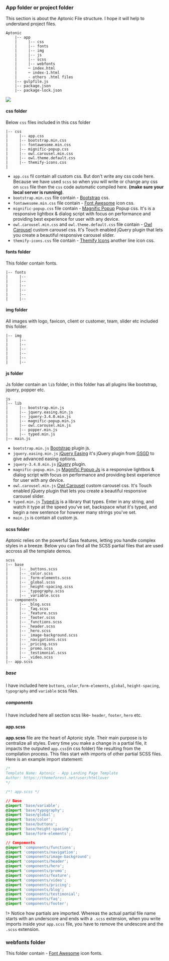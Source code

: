 ### App folder or project folder

This section is about the Aptonic File structure. I hope it will help to understand project files.

```text
Aptonic
    |-- app
    |     |-- css
    |     |-- fonts
    |     |-- img
    |     |-- js
    |     |-- scss
    |     |-- webfonts
    |     ─ index.html
    |     ─ index-1.html
    |     - others .html files
    |-- gulpfile.js 
    |-- package.json 
    |-- package-lock.json
```



<img src="https://htmllover.github.io/aptonic-docs/app-folder.jpg"/>

#### css folder

Below `css` files included in this css folder

```text
|-- css
|     |-- app.css
|     |-- bootstrap.min.css
|     |-- fontawesome.min.css
|     |-- mignific-popup.css
|     |-- owl.carousel.min.css
|     |-- owl.theme.default.css
|     |-- themify-icons.css
|   
``` 

* `app.css` fil contain all custom css. But don't write any css code here. Because we have used `scss` so when you will write or change any css on `scss` file then the `css` code automatic compiled here. **(make sure your local server is running)**.
* `bootstrap.min.css` file contain - [Bootstrap](https://getbootstrap.com/) css.
* `fontawesome.min.css` file contain - [Font Awesome](https://fontawesome.com/) icon css.
* `mignific-popup.css` file contain - [Magnific Popup](https://dimsemenov.com/plugins/magnific-popup/) Popup css. It's is a responsive lightbox & dialog script with focus on performance and providing best experience for user with any device.
* `owl.carousel.min.css` and `owl.theme.default.css` file contain - [Owl Carousel](https://owlcarousel2.github.io/OwlCarousel2/) custom carousel css. It's Touch enabled jQuery plugin that lets you create a beautiful responsive carousel slider.
* `themify-icons.css` file contain - [Themify Icons](https://themify.me/themify-icons) another line icon css.


#### fonts folder

This folder contain fonts.

```text
|-- fonts
|     |-- 
|     |-- 
|     |-- 
|     |-- 
|     |-- 
|     |-- 
```



#### img folder
All images with logo, favicon, client or customer, team, slider etc included this folder.
```text
|-- img
|     |-- 
|     |-- 
|     |-- 
|     |-- 
|     |-- 
|     |-- 
```


#### js folder
Js folder contain an `lib` folder, in this folder has all plugins like bootstrap, jquery, popper etc.
```text
js
|-- lib
|     |-- bootstrap.min.js
|     |-- jquery.easing.min.js
|     |-- jquery-3.4.0.min.js
|     |-- magnific-popup.min.js
|     |-- owl.carousel.min.js
|     |-- popper.min.js
|     |-- typed.min.js
|-- main.js

```
* `bootstrap.min.js` [Bootstrap](https://getbootstrap.com/) plugin js.
* `jquery.easing.min.js` [jQuery Easing](http://gsgd.co.uk/sandbox/jquery/easing/) it's jQuery plugin from [GSGD](http://gsgd.co.uk/) to give advanced easing options.
* `jquery-3.4.0.min.js` [jQuery](https://jquery.com/) plugin.
* `magnific-popup.min.js` [Magnific Popup Js](https://dimsemenov.com/plugins/magnific-popup/) is a responsive lightbox & dialog script with focus on performance and providing best experience for user with any device.
* `owl.carousel.min.js` [Owl Carousel](https://owlcarousel2.github.io/OwlCarousel2/) custom carousel css. It's Touch enabled jQuery plugin that lets you create a beautiful responsive carousel slider.
* `typed.min.js` [Typed.js](https://mattboldt.com/demos/typed-js/) is a library that types. Enter in any string, and watch it type at the speed you've set, backspace what it's typed, and begin a new sentence for however many strings you've set.
* `main.js` is contain all custom js.



#### scss folder
Aptonic relies on the powerful Sass features, letting you handle complex styles in a breeze. Below you can find all the SCSS partial files that are used accross all the template demos.

```text
scss
|-- base
|     |-- _buttons.scss
|     |-- _color.scss
|     |-- _form-elements.scss
|     |-- _global.scss
|     |-- _height-spacing.scss
|     |-- _typography.scss
|     |-- _variable.scss
|-- components
|     |-- _blog.scss
|     |-- _faq.scss
|     |-- _feature.scss
|     |-- _footer.scss
|     |-- _functions.scss
|     |-- _header.scss
|     |-- _hero.scss
|     |-- _image-background.scss
|     |-- _navigations.scss
|     |-- _pricing.scss
|     |-- _promo.scss
|     |-- _testimonial.scss
|     |-- _video.scss
|-- app.scss

```

##### base

I have included here `buttons`, `color`,`form-elements`, `global`, `height-spacing`, `typography` and `variable` scss files.

##### components

I have included here all section scss like- `header`, `footer`, `hero` etc.


#### app.scss

**app.scss** file are the heart of Aptonic style. Their main purpose is to centralize all styles. Every time you make a change in a partial file, it impacts the outputed `app.css`(in css folder) file resulting from the compilation process. This files start with imports of other partial SCSS files. Here is an example import statement:

```css
/*
Template Name: Aptonic - App Landing Page Template
Author: https://themeforest.net/user/htmllover
*/

/*! app.scss */

// Base
@import 'base/variable';
@import 'base/typography';
@import 'base/global';
@import 'base/color';
@import 'base/buttons';
@import 'base/height-spacing';
@import 'base/form-elements';

// Components
@import 'components/functions';
@import 'components/navigation';
@import 'components/image-background';
@import 'components/header';
@import 'components/hero';
@import 'components/promo';
@import 'components/feature';
@import 'components/video';
@import 'components/pricing';
@import 'components/blog';
@import 'components/testimonial';
@import 'components/faq';
@import 'components/footer';

```
!> Notice how partials are imported. Whereas the actual partial file name starts with an underscore and ends with a `.scss` extension, when you write imports inside your `app.scss` file, you have to remove the undescore and the `.scss` extension.


### webfonts folder

This folder contain - [Font Awesome](https://fontawesome.com/) icon fonts.

















                                                                  
